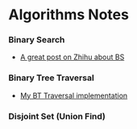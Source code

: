 # Algorithms Notes

### Binary Search

- [A great post on Zhihu about BS](https://zhuanlan.zhihu.com/p/79553968)

### Binary Tree Traversal

- [My BT Traversal implementation](https://github.com/RickyWang1020/CSDSNotes/tree/master/Java/Algorithms/binary_tree)

### Disjoint Set (Union Find)
